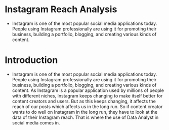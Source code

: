 # Instagram Reach Analysis
- Instagram is one of the most popular social media applications today. People using Instagram professionally are using it for promoting their business, building a portfolio, blogging, and creating various kinds of content. 

# Introduction
- Instagram is one of the most popular social media applications today. People using Instagram professionally are using it for promoting their business, building a portfolio, blogging, and creating various kinds of content. As Instagram is a popular application used by millions of people with different niches, Instagram keeps changing to make itself better for content creators and users. But as this keeps changing, it affects the reach of our posts which affects us in the long run. So if content creator wants to do well on Instagram in the long run, they have to look at the data of their Instagram reach. That is where the use of Data Analyst in social media comes in.



